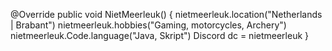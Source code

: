 
@Override
    public void NietMeerleuk() {
        nietmeerleuk.location("Netherlands | Brabant")
        nietmeerleuk.hobbies("Gaming, motorcycles, Archery")
        nietmeerleuk.Code.language("Java, Skript")
        Discord dc = nietmeerleuk
    }
